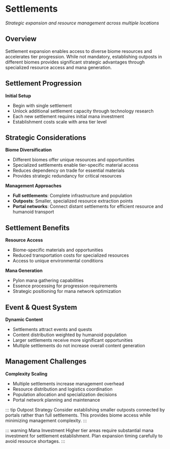 # Settlements

*Strategic expansion and resource management across multiple locations*

## Overview

Settlement expansion enables access to diverse biome resources and accelerates tier 
progression. While not mandatory, establishing outposts in different biomes provides significant 
strategic advantages through specialized resource access and mana generation.

## Settlement Progression

**Initial Setup**
- Begin with single settlement
- Unlock additional settlement capacity through technology research
- Each new settlement requires initial mana investment
- Establishment costs scale with area tier level

## Strategic Considerations

**Biome Diversification**
- Different biomes offer unique resources and opportunities
- Specialized settlements enable tier-specific material access
- Reduces dependency on trade for essential materials
- Provides strategic redundancy for critical resources

**Management Approaches**
- **Full settlements**: Complete infrastructure and population
- **Outposts**: Smaller, specialized resource extraction points
- **Portal networks**: Connect distant settlements for efficient resource and humanoid transport

## Settlement Benefits

**Resource Access**
- Biome-specific materials and opportunities
- Reduced transportation costs for specialized resources
- Access to unique environmental conditions

**Mana Generation**
- Pylon mana gathering capabilities
- Essence processing for progression requirements
- Strategic positioning for mana network optimization

## Event & Quest System

**Dynamic Content**
- Settlements attract events and quests
- Content distribution weighted by humanoid population
- Larger settlements receive more significant opportunities
- Multiple settlements do not increase overall content generation

## Management Challenges

**Complexity Scaling**
- Multiple settlements increase management overhead
- Resource distribution and logistics coordination
- Population allocation and specialization decisions
- Portal network planning and maintenance

::: tip Outpost Strategy
Consider establishing smaller outposts connected by portals rather than full settlements. 
This provides biome access while minimizing management complexity.
:::

::: warning Mana Investment
Higher tier areas require substantial mana investment for settlement establishment.
Plan expansion timing carefully to avoid resource shortages.
:::